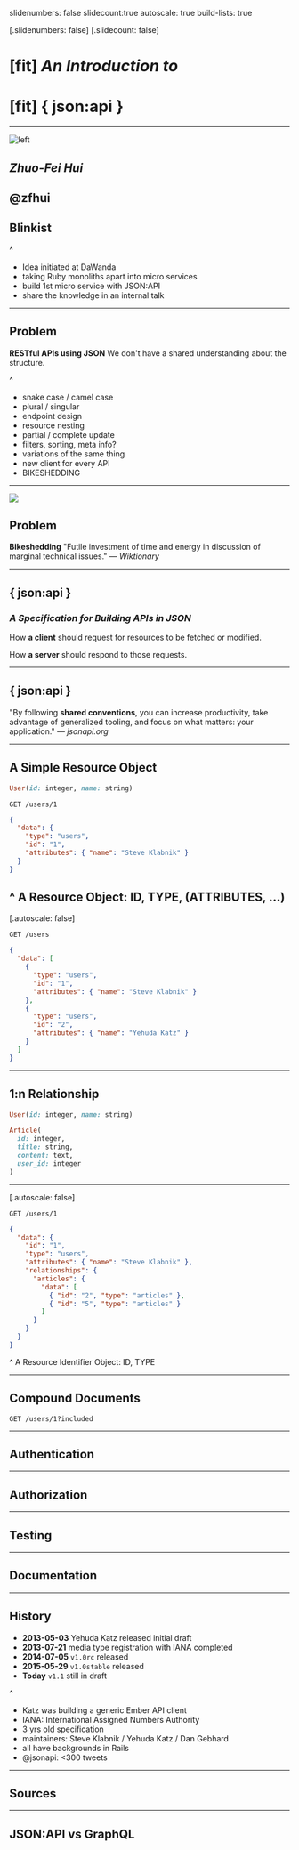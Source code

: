 slidenumbers: false
slidecount:true
autoscale: true
build-lists: true

[.slidenumbers: false]
[.slidecount: false]
# [fit] _An Introduction to_
# [fit] { json:api }

---
![left](fei-placeholder.jpg)

## _Zhuo-Fei Hui_
## __@zfhui__
## Blinkist

^
- Idea initiated at DaWanda
- taking Ruby monoliths apart into micro services
- build 1st micro service with JSON:API
- share the knowledge in an internal talk

---
## Problem

**RESTful APIs using JSON**
We don't have a shared understanding about the structure.

^
- snake case / camel case
- plural / singular
- endpoint design
- resource nesting
- partial / complete update
- filters, sorting, meta info?
- variations of the same thing
- new client for every API
- BIKESHEDDING

---
![](bikeshed.jpg)

## Problem

**Bikeshedding**
"Futile investment of time and energy in discussion of marginal technical issues."
_— Wiktionary_

---
## { json:api }
### _A Specification for Building APIs in JSON_

How __a client__ should request for resources to be fetched or modified.

How __a server__ should respond to those requests.

---
## { json:api }

"By following __shared conventions__, you can increase productivity, take advantage of generalized tooling, and focus on what matters: your application."
_— jsonapi.org_

---
## A Simple Resource Object

```ruby
User(id: integer, name: string)
```

`GET /users/1`

```json
{
  "data": {
    "type": "users",
    "id": "1",
    "attributes": { "name": "Steve Klabnik" }
  }
}
```

^
A Resource Object: ID, TYPE, (ATTRIBUTES, ...)
---
[.autoscale: false]

`GET /users`

```json
{
  "data": [
    {
      "type": "users",
      "id": "1",
      "attributes": { "name": "Steve Klabnik" }
    },
    {
      "type": "users",
      "id": "2",
      "attributes": { "name": "Yehuda Katz" }
    }
  ]
}
```

---
## 1:n Relationship

```ruby
User(id: integer, name: string)

Article(
  id: integer,
  title: string,
  content: text,
  user_id: integer
)
```
---
[.autoscale: false]

`GET /users/1`

```json
{
  "data": {
    "id": "1",
    "type": "users",
    "attributes": { "name": "Steve Klabnik" },
    "relationships": {
      "articles": {
        "data": [
          { "id": "2", "type": "articles" },
          { "id": "5", "type": "articles" }
        ]
      }
    }
  }
}
```

^
A Resource Identifier Object: ID, TYPE

---

## Compound Documents

`GET /users/1?included`

---
## Authentication

---
## Authorization

---
## Testing

---
## Documentation

---
## History

- __2013-05-03__ Yehuda Katz released initial draft
- __2013-07-21__ media type registration with IANA completed
- __2014-07-05__ `v1.0rc` released
- __2015-05-29__ `v1.0stable` released
- __Today__ `v1.1` still in draft

^
- Katz was building a generic Ember API client
- IANA: International Assigned Numbers Authority
- 3 yrs old specification
- maintainers: Steve Klabnik / Yehuda Katz / Dan Gebhard
- all have backgrounds in Rails
- @jsonapi: <300 tweets

---
## Sources

---
## JSON:API vs GraphQL
